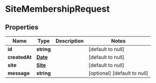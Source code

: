 # SiteMembershipRequest

## Properties
Name | Type | Description | Notes
------------ | ------------- | ------------- | -------------
**id** | **string** |  | [default to null]
**createdAt** | [**Date**](Date.md) |  | [default to null]
**site** | [**Site**](Site.md) |  | [default to null]
**message** | **string** |  | [optional] [default to null]


